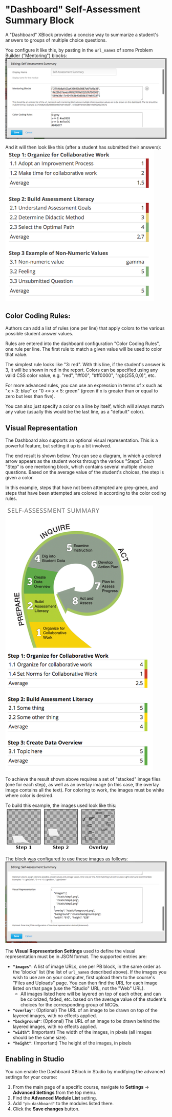 "Dashboard" Self-Assessment Summary Block
=========================================

A "Dashboard" XBlock provides a concise way to summarize a student's answers to
groups of multiple choice questions.

You configure it like this, by pasting in the `url_name`s of some Problem
Builder ("Mentoring") blocks:
![Screen shot of Dashboard XBlock configuration](img/dashboard-configuration.png)


And it will then look like this (after a student has submitted their answers):
![Screen shot of a Dashboard XBlock](img/dashboard-example.png)


Color Coding Rules:
-------------------

Authors can add a list of rules (one per line) that apply colors to the various
possible student answer values.

Rules are entered into the dashboard configuration "Color Coding Rules", one
rule per line. The first rule to match a given value will be used to color
that value.

The simplest rule looks like "3: red". With this line, if the student's answer
is 3, it will be shown in red in the report. Colors can be specified using any
valid CSS color value, e.g. "red", "#f00", "#ff0000", "rgb(255,0,0)", etc.

For more advanced rules, you can use an expression in terms of x such as
"x > 3: blue" or "0 <= x < 5: green" (green if x is greater than or equal to
zero but less than five).

You can also just specify a color on a line by itself, which will always match
any value (usually this would be the last line, as a "default" color).


Visual Representation
---------------------

The Dashboard also supports an optional visual representation. This is a
powerful feature, but setting it up is a bit involved.

The end result is shown below. You can see a diagram, in which a colored arrow
appears as the student works through the various "Steps". Each "Step" is one
mentoring block, which contains several multiple choice questions. Based on the
average value of the student's choices, the step is given a color.

In this example, steps that have not been attempted are grey-green, and steps
that have been attempted are colored in according to the color coding rules.

![Screen shot of visual representation](img/dashboard-visual.png)

To achieve the result shown above requires a set of "stacked" image files (one
for each step), as well as an overlay image (in this case, the overlay image
contains all the text). For coloring to work, the images must be white where
color is desired.

To build this example, the images used look like this:  
![Images Used](img/dashboard-visual-instructions.png)

The block was configured to use these images as follows:
![Screen shot of visual representation rule configuration](img/dashboard-visual-config.png)

The **Visual Representation Settings** used to define the visual representation
must be in JSON format. The supported entries are:

* **`"images"`**: A list of image URLs, one per PB block, in the same order as
  the 'blocks' list (the list of `url_name`s described above). If the images you
  wish to use are on your computer, first upload them to the course's "Files and
  Uploads" page. You can then find the URL for each image listed on that page
  (use the "Studio" URL, not the "Web" URL).
    * All images listed here will be layered on top of each other, and can be
    colorized, faded, etc. based on the average value of the student's choices
    for the corresponding group of MCQs.
* **`"overlay"`**: (Optional) The URL of an image to be drawn on top of the
  layered images, with no effects applied.
* **`"background"`**: (Optional) The URL of an image to be drawn behind the
  layered images, with no effects applied.
* **`"width"`**: (Important) The width of the images, in pixels (all images
  should be the same size).
* **`"height"`**: (Important) The height of the images, in pixels


Enabling in Studio
------------------

You can enable the Dashboard XBlock in Studio by modifying the advanced settings
for your course:

1. From the main page of a specific course, navigate to **Settings** ->
   **Advanced Settings** from the top menu.
2. Find the **Advanced Module List** setting.
3. Add `"pb-dashboard"` to the modules listed there.
4. Click the **Save changes** button.
